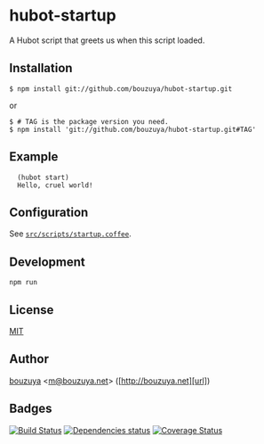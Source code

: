 # hubot-startup

A Hubot script that greets us when this script loaded.

## Installation

    $ npm install git://github.com/bouzuya/hubot-startup.git

or

    $ # TAG is the package version you need.
    $ npm install 'git://github.com/bouzuya/hubot-startup.git#TAG'

## Example

      (hubot start)
      Hello, cruel world!

## Configuration

See [`src/scripts/startup.coffee`](src/scripts/startup.coffee).

## Development

`npm run`

## License

[MIT](LICENSE)

## Author

[bouzuya][user] &lt;[m@bouzuya.net][mail]&gt; ([http://bouzuya.net][url])

## Badges

[![Build Status][travis-badge]][travis]
[![Dependencies status][david-dm-badge]][david-dm]
[![Coverage Status][coveralls-badge]][coveralls]

[travis]: https://travis-ci.org/bouzuya/hubot-startup
[travis-badge]: https://travis-ci.org/bouzuya/hubot-startup.svg?branch=master
[david-dm]: https://david-dm.org/bouzuya/hubot-startup
[david-dm-badge]: https://david-dm.org/bouzuya/hubot-startup.png
[coveralls]: https://coveralls.io/r/bouzuya/hubot-startup
[coveralls-badge]: https://img.shields.io/coveralls/bouzuya/hubot-startup.svg
[user]: https://github.com/bouzuya
[mail]: mailto:m@bouzuya.net
[url]: http://bouzuya.net
